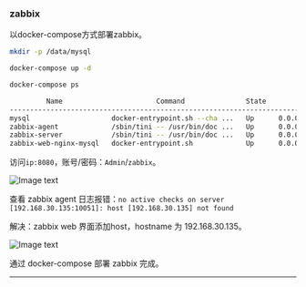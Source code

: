 ### zabbix

以docker-compose方式部署zabbix。

```bash
mkdir -p /data/mysql

docker-compose up -d

docker-compose ps

         Name                       Command               State                 Ports              
---------------------------------------------------------------------------------------------------
mysql                    docker-entrypoint.sh --cha ...   Up      0.0.0.0:3306->3306/tcp, 33060/tcp
zabbix-agent             /sbin/tini -- /usr/bin/doc ...   Up      0.0.0.0:10050->10050/tcp         
zabbix-server            /sbin/tini -- /usr/bin/doc ...   Up      0.0.0.0:10051->10051/tcp         
zabbix-web-nginx-mysql   docker-entrypoint.sh             Up      0.0.0.0:8080->8080/tcp, 8443/tcp
```

访问`ip:8080`，账号/密码：`Admin`/`zabbix`。

![Image text](https://github.com/Tobewont/docker-compose/blob/master/zabbix/png/zabbix-1.png)

查看 zabbix agent 日志报错：`no active checks on server [192.168.30.135:10051]: host [192.168.30.135] not found`

解决：zabbix web 界面添加host，hostname 为 192.168.30.135。

![Image text](https://github.com/Tobewont/docker-compose/blob/master/zabbix/png/zabbix-2.png)

通过 docker-compose 部署 zabbix 完成。

---
